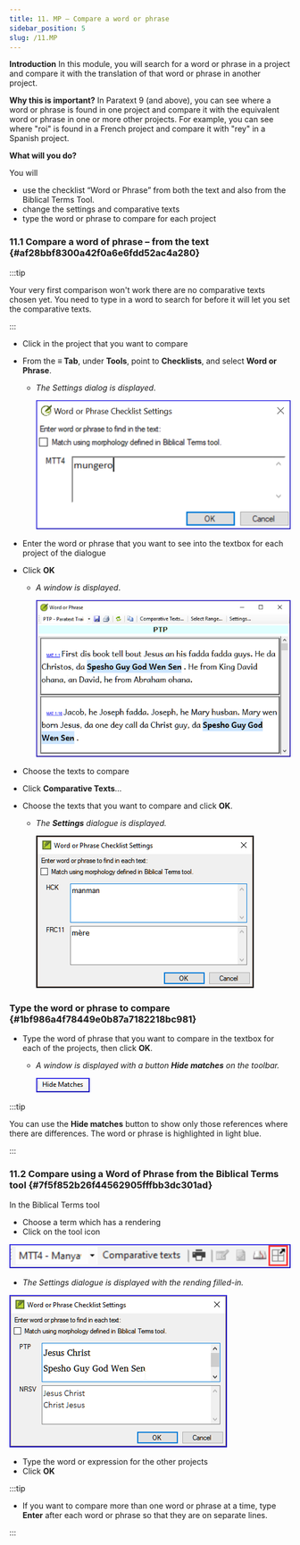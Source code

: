 ```yaml
---
title: 11. MP – Compare a word or phrase
sidebar_position: 5
slug: /11.MP
---
```




**Introduction**
In this module, you will search for a word or phrase in a project and compare it with the translation of that word or phrase in another project.


**Why this is important?**
In Paratext 9 (and above), you can see where a word or phrase is found in one project and compare it with the equivalent word or phrase in one or more other projects. For example, you can see where "roi" is found in a French project and compare it with "rey" in a Spanish project.


**What will you do?**  


You will

- use the checklist “Word or Phrase” from both the text and also from the Biblical Terms Tool.
- change the settings and comparative texts
- type the word or phrase to compare for each project

### 11.1 Compare a word of phrase – from the text {#af28bbf8300a42f0a6e6fdd52ac4a280}


:::tip


Your very first comparison won't work there are no comparative texts chosen yet. You need to type in a word to search for before it will let you set the comparative texts.


:::

- Click in the project that you want to compare
- From the **≡ Tab**, under **Tools**, point to **Checklists**, and select **Word or Phrase**.
	- _The Settings dialog is displayed_.

		![](/notion_imgs/487994477.png)

- Enter the word or phrase that you want to see into the textbox for each project of the dialogue
- Click **OK**
	- _A window is displayed_.

		![](/notion_imgs/1813267123.png)

- Choose the texts to compare
- Click **Comparative Texts**…
- Choose the texts that you want to compare and click **OK**.
	- _The_ _**Settings**_ _dialogue is displayed._

		![](/notion_imgs/1175332393.png)


### Type the word or phrase to compare {#1bf986a4f78449e0b87a7182218bc981}

- Type the word of phrase that you want to compare in the textbox for each of the projects, then click **OK**.
	- _A window is displayed with a button_ _**Hide matches**_ _on the toolbar._

		![](/notion_imgs/607750372.png)


:::tip


You can use the **Hide matches** button to show only those references where there are differences. The word or phrase is highlighted in light blue. 


:::


### 11.2 Compare using a Word of Phrase from the Biblical Terms tool {#7f5f852b26f44562905fffbb3dc301ad}


In the Biblical Terms tool

- Choose a term which has a rendering
- Click on the tool icon

![](/notion_imgs/1506702862.png)

- _The Settings dialogue is displayed with the rending filled-in._

![](/notion_imgs/1267139395.png)

- Type the word or expression for the other projects
- Click **OK**

:::tip

- If you want to compare more than one word or phrase at a time, type **Enter** after each word or phrase so that they are on separate lines.

:::

